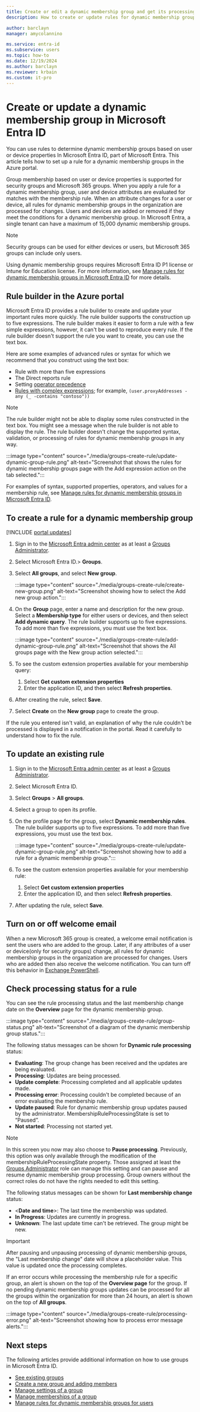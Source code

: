 ```yaml
---
title: Create or edit a dynamic membership group and get its processing status
description: How to create or update rules for dynamic membership groups in the Azure portal, and check its processing status.

author: barclayn
manager: amycolannino

ms.service: entra-id
ms.subservice: users
ms.topic: how-to
ms.date: 12/19/2024
ms.author: barclayn
ms.reviewer: krbain
ms.custom: it-pro
---
```


# Create or update a dynamic membership group in Microsoft Entra ID

You can use rules to determine dynamic membership groups based on user or device properties In Microsoft Entra ID, part of Microsoft Entra. This article tells how to set up a rule for a dynamic membership groups in the Azure portal. 

Group membership based on user or device properties is supported for security groups and Microsoft 365 groups. When you apply a rule for a dynamic membership group, user and device attributes are evaluated for matches with the membership rule. When an attribute changes for a user or device, all rules for dynamic membership groups in the organization are processed for changes. Users and devices are added or removed if they meet the conditions for a dynamic membership group. In Microsoft Entra, a single tenant can have a maximum of 15,000 dynamic membership groups.

> [!NOTE]
> Security groups can be used for either devices or users, but Microsoft 365 groups can include only users. 

Using dynamic membership groups requires Microsoft Entra ID P1 license or Intune for Education license. For more information, see [Manage rules for dynamic membership groups in Microsoft Entra ID](./groups-dynamic-membership.md) for more details. 

## Rule builder in the Azure portal

Microsoft Entra ID provides a rule builder to create and update your important rules more quickly. The rule builder supports the construction up to five expressions. The rule builder makes it easier to form a rule with a few simple expressions, however, it can't be used to reproduce every rule. If the rule builder doesn't support the rule you want to create, you can use the text box.

Here are some examples of advanced rules or syntax for which we recommend that you construct using the text box:

- Rule with more than five expressions
- The Direct reports rule
- Setting [operator precedence](groups-dynamic-membership.md#operator-precedence)
- [Rules with complex expressions](groups-dynamic-membership.md#rules-with-complex-expressions); for example, `(user.proxyAddresses -any (_ -contains "contoso"))`

> [!NOTE]
> The rule builder might not be able to display some rules constructed in the text box. You might see a message when the rule builder is not able to display the rule. The rule builder doesn't change the supported syntax, validation, or processing of rules for dynamic membership groups in any way.

:::image type="content" source="./media/groups-create-rule/update-dynamic-group-rule.png" alt-text="Screenshot that shows the rules for dynamic membership groups page with the Add expression action on the tab selected.":::

For examples of syntax, supported properties, operators, and values for a membership rule, see [Manage rules for dynamic membership groups in Microsoft Entra ID](groups-dynamic-membership.md).

## To create a rule for a dynamic membership group

[!INCLUDE [portal updates](~/includes/portal-update.md)]

1. Sign in to the [Microsoft Entra admin center](https://entra.microsoft.com) as at least a [Groups Administrator](~/identity/role-based-access-control/permissions-reference.md#groups-administrator).
1. Select Microsoft Entra ID.> **Groups**.
1. Select **All groups**, and select **New group**.

   :::image type="content" source="./media/groups-create-rule/create-new-group.png" alt-text="Screenshot showing how to select the Add new group action.":::

1. On the **Group** page, enter a name and description for the new group. Select a **Membership type** for either users or devices, and then select **Add dynamic query**. The rule builder supports up to five expressions. To add more than five expressions, you must use the text box.

   :::image type="content" source="./media/groups-create-rule/add-dynamic-group-rule.png" alt-text="Screenshot that shows the All groups page with the New group action selected.":::

1. To see the custom extension properties available for your membership query:
   1. Select **Get custom extension properties**
   1. Enter the application ID, and then select **Refresh properties**.
1. After creating the rule, select **Save**.
1. Select **Create** on the **New group** page to create the group.

If the rule you entered isn't valid, an explanation of why the rule couldn't be processed is displayed in a notification in the portal. Read it carefully to understand how to fix the rule.

## To update an existing rule

1. Sign in to the [Microsoft Entra admin center](https://entra.microsoft.com) as at least a [Groups Administrator](~/identity/role-based-access-control/permissions-reference.md#groups-administrator).
1. Select Microsoft Entra ID.
1. Select **Groups** > **All groups**.
1. Select a group to open its profile.
1. On the profile page for the group, select **Dynamic membership rules**. The rule builder supports up to five expressions. To add more than five expressions, you must use the text box.

   :::image type="content" source="./media/groups-create-rule/update-dynamic-group-rule.png" alt-text="Screenshot showing how to add a rule for a dynamic membership group.":::

1. To see the custom extension properties available for your membership rule:
   1. Select **Get custom extension properties**
   1. Enter the application ID, and then select **Refresh properties**.
1. After updating the rule, select **Save**.

## Turn on or off welcome email

When a new Microsoft 365 group is created, a welcome email notification is sent the users who are added to the group. Later, if any attributes of a user or device(only for security groups) change, all rules for dynamic membership groups in the organization are processed for changes. Users who are added then also receive the welcome notification. You can turn off this behavior in [Exchange PowerShell](/powershell/module/exchange/set-unifiedgroup).

## Check processing status for a rule

You can see the rule processing status and the last membership change date on the **Overview** page for the dynamic membership group.
  
  :::image type="content" source="./media/groups-create-rule/group-status.png" alt-text="Screenshot of a diagram of the dynamic membership group status.":::

The following status messages can be shown for **Dynamic rule processing** status:

- **Evaluating**:  The group change has been received and the updates are being evaluated.
- **Processing**: Updates are being processed.
- **Update complete**: Processing completed and all applicable updates made.
- **Processing error**:  Processing couldn't be completed because of an error evaluating the membership rule.
- **Update paused**: Rule for dynamic membership group updates paused by the administrator. MembershipRuleProcessingState is set to “Paused”.
- **Not started**: Processing not started yet.

>[!NOTE]
>In this screen you now may also choose to **Pause processing**. Previously, this option was only available through the modification of the membershipRuleProcessingState property. Those assigned at least the [Groups Administrator](/entra/identity/role-based-access-control/permissions-reference#groups-administrator) role can manage this setting and can pause and resume dynamic membership group processing. Group owners without the correct roles do not have the rights needed to edit this setting.

The following status messages can be shown for **Last membership change** status:

- &lt;**Date and time**&gt;: The last time the membership was updated.
- **In Progress**: Updates are currently in progress.
- **Unknown**: The last update time can't be retrieved. The group might be new.

> [!IMPORTANT]
> After pausing and unpausing processing of dynamic membership groups, the "Last membership change" date will show a placeholder value. This value is updated once the processing completes.

If an error occurs while processing the membership rule for a specific group, an alert is shown on the top of the **Overview page** for the group. If no pending dynamic membership groups updates can be processed for all the groups within the organization for more than 24 hours, an alert is shown on the top of **All groups**.

:::image type="content" source="./media/groups-create-rule/processing-error.png" alt-text="Screenshot showing how to process error message alerts.":::

## Next steps

The following articles provide additional information on how to use groups in Microsoft Entra ID.

- [See existing groups](~/fundamentals/groups-view-azure-portal.md)
- [Create a new group and adding members](~/fundamentals/how-to-manage-groups.yml)
- [Manage settings of a group](~/fundamentals/how-to-manage-groups.yml)
- [Manage memberships of a group](~/fundamentals/how-to-manage-groups.yml)
- [Manage rules for dynamic membership groups for users](groups-dynamic-membership.md)
